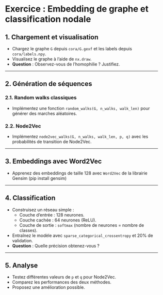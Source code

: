 # **Exercice : Embedding de graphe et classification nodale**

## **1. Chargement et visualisation**

* Chargez le graphe `G` depuis `cora/G.gexf` et les labels depuis `cora/labels.npy`.
* Visualisez le graphe à l’aide de `nx.draw`.
* **Question** : Observez-vous de l’homophilie ? Justifiez.

---

## **2. Génération de séquences**

### **2.1. Random walks classiques**

* Implémentez une fonction `random_walks(G, n_walks, walk_len)` pour générer des marches aléatoires.

### **2.2. Node2Vec**

* Implémentez `node2vec_walks(G, n_walks, walk_len, p, q)` avec les probabilités de transition de Node2Vec.

---

## **3. Embeddings avec Word2Vec**

* Apprenez des embeddings de taille 128 avec `Word2Vec` de la librairie Gensim (pip install gensim)

---

## **4. Classification**

* Construisez un réseau simple :
  * Couche d’entrée : 128 neurones.
  * Couche cachée : 64 neurones (ReLU).
  * Couche de sortie : `softmax` (nombre de neurones = nombre de classes).
* Entraînez le modèle avec `sparse_categorical_crossentropy` et 20% de validation.
* **Question** : Quelle précision obtenez-vous ?

---

## **5. Analyse**

* Testez différentes valeurs de `p` et `q` pour Node2Vec.
* Comparez les performances des deux méthodes.
* Proposez une amélioration possible.